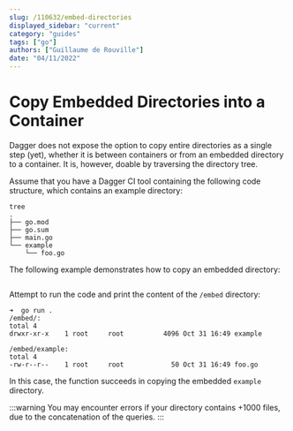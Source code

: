 ```yaml
---
slug: /110632/embed-directories
displayed_sidebar: "current"
category: "guides"
tags: ["go"]
authors: ["Guillaume de Rouville"]
date: "04/11/2022"
---
```


# Copy Embedded Directories into a Container

Dagger does not expose the option to copy entire directories as a single step (yet), whether it is between containers or from an embedded directory to a container. It is, however, doable by traversing the directory tree.

Assume that you have a Dagger CI tool containing the following code structure, which contains an example directory:

```shell
tree
.
├── go.mod
├── go.sum
├── main.go
└── example
    └── foo.go
```

The following example demonstrates how to copy an embedded directory:

```go file=./snippets/embed-directories/main.go
```

Attempt to run the code and print the content of the `/embed` directory:

```shell
➜  go run .
/embed/:
total 4
drwxr-xr-x    1 root     root          4096 Oct 31 16:49 example

/embed/example:
total 4
-rw-r--r--    1 root     root            50 Oct 31 16:49 foo.go
```

In this case, the function succeeds in copying the embedded `example` directory.

:::warning
You may encounter errors if your directory contains +1000 files, due to the concatenation of the queries.
:::
